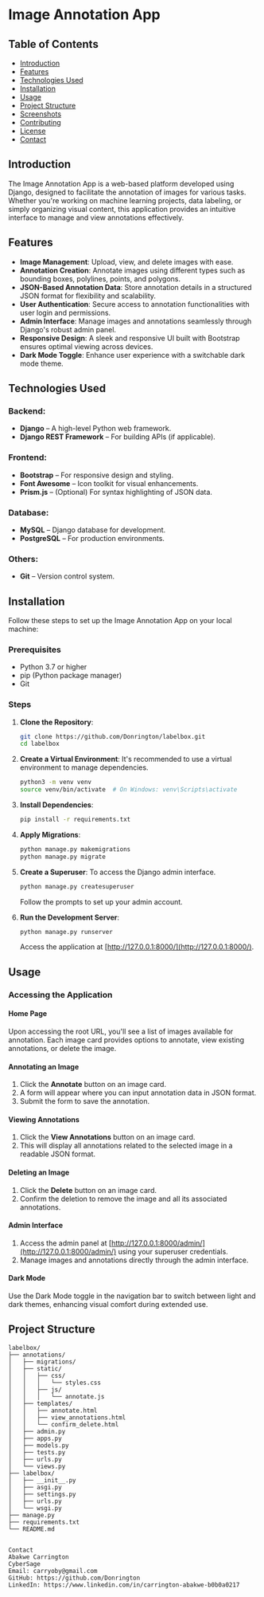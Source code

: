 # Image Annotation App

## Table of Contents
- [Introduction](#introduction)
- [Features](#features)
- [Technologies Used](#technologies-used)
- [Installation](#installation)
- [Usage](#usage)
- [Project Structure](#project-structure)
- [Screenshots](#screenshots)
- [Contributing](#contributing)
- [License](#license)
- [Contact](#contact)

## Introduction
The Image Annotation App is a web-based platform developed using Django, designed to facilitate the annotation of images for various tasks. Whether you're working on machine learning projects, data labeling, or simply organizing visual content, this application provides an intuitive interface to manage and view annotations effectively.

## Features
- **Image Management**: Upload, view, and delete images with ease.
- **Annotation Creation**: Annotate images using different types such as bounding boxes, polylines, points, and polygons.
- **JSON-Based Annotation Data**: Store annotation details in a structured JSON format for flexibility and scalability.
- **User Authentication**: Secure access to annotation functionalities with user login and permissions.
- **Admin Interface**: Manage images and annotations seamlessly through Django's robust admin panel.
- **Responsive Design**: A sleek and responsive UI built with Bootstrap ensures optimal viewing across devices.
- **Dark Mode Toggle**: Enhance user experience with a switchable dark mode theme.

## Technologies Used
### Backend:
- **Django** – A high-level Python web framework.
- **Django REST Framework** – For building APIs (if applicable).

### Frontend:
- **Bootstrap** – For responsive design and styling.
- **Font Awesome** – Icon toolkit for visual enhancements.
- **Prism.js** – (Optional) For syntax highlighting of JSON data.

### Database:
- **MySQL** – Django database for development.
- **PostgreSQL** – For production environments.

### Others:
- **Git** – Version control system.

## Installation
Follow these steps to set up the Image Annotation App on your local machine:

### Prerequisites
- Python 3.7 or higher
- pip (Python package manager)
- Git

### Steps

1. **Clone the Repository**:
    ```bash
    git clone https://github.com/Donrington/labelbox.git
    cd labelbox
    ```

2. **Create a Virtual Environment**:
    It's recommended to use a virtual environment to manage dependencies.
    ```bash
    python3 -m venv venv
    source venv/bin/activate  # On Windows: venv\Scripts\activate
    ```

3. **Install Dependencies**:
    ```bash
    pip install -r requirements.txt
    ```

4. **Apply Migrations**:
    ```bash
    python manage.py makemigrations
    python manage.py migrate
    ```

5. **Create a Superuser**:
    To access the Django admin interface.
    ```bash
    python manage.py createsuperuser
    ```
    Follow the prompts to set up your admin account.

6. **Run the Development Server**:
    ```bash
    python manage.py runserver
    ```
    Access the application at [http://127.0.0.1:8000/](http://127.0.0.1:8000/).

## Usage

### Accessing the Application
#### Home Page
Upon accessing the root URL, you'll see a list of images available for annotation. Each image card provides options to annotate, view existing annotations, or delete the image.

#### Annotating an Image
1. Click the **Annotate** button on an image card.
2. A form will appear where you can input annotation data in JSON format.
3. Submit the form to save the annotation.

#### Viewing Annotations
1. Click the **View Annotations** button on an image card.
2. This will display all annotations related to the selected image in a readable JSON format.

#### Deleting an Image
1. Click the **Delete** button on an image card.
2. Confirm the deletion to remove the image and all its associated annotations.

#### Admin Interface
1. Access the admin panel at [http://127.0.0.1:8000/admin/](http://127.0.0.1:8000/admin/) using your superuser credentials.
2. Manage images and annotations directly through the admin interface.

#### Dark Mode
Use the Dark Mode toggle in the navigation bar to switch between light and dark themes, enhancing visual comfort during extended use.

## Project Structure

```plaintext
labelbox/
├── annotations/
│   ├── migrations/
│   ├── static/
│   │   ├── css/
│   │   │   └── styles.css
│   │   ├── js/
│   │   │   └── annotate.js
│   ├── templates/
│   │   ├── annotate.html
│   │   ├── view_annotations.html
│   │   └── confirm_delete.html
│   ├── admin.py
│   ├── apps.py
│   ├── models.py
│   ├── tests.py
│   ├── urls.py
│   └── views.py
├── labelbox/
│   ├── __init__.py
│   ├── asgi.py
│   ├── settings.py
│   ├── urls.py
│   └── wsgi.py
├── manage.py
├── requirements.txt
└── README.md


Contact
Abakwe Carrington
CyberSage
Email: carryoby@gmail.com
GitHub: https://github.com/Donrington
LinkedIn: https://www.linkedin.com/in/carrington-abakwe-b0b0a0217